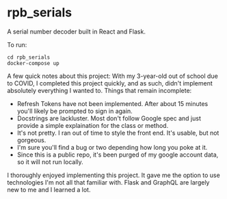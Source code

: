 # rpb_serials
A serial number decoder built in React and Flask.

To run:
```
cd rpb_serials
docker-compose up
```

A few quick notes about this project:
With my 3-year-old out of school due to COVID, I completed this project quickly, and as such, didn't implement absolutely everything I wanted to.
Things that remain incomplete:
* Refresh Tokens have not been implemented. After about 15 minutes you'll likely be prompted to sign in again.
* Docstrings are lackluster. Most don't follow Google spec and just provide a simple explaination for the class or method.
* It's not pretty. I ran out of time to style the front end. It's usable, but not gorgeous.
* I'm sure you'll find a bug or two depending how long you poke at it.
* Since this is a public repo, it's been purged of my google account data, so it will not run locally.

I thoroughly enjoyed implementing this project. It gave me the option to use technologies I'm not all that familiar with. Flask and GraphQL are largely new to me and I learned a lot. 
